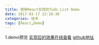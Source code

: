 ```yaml
---
title: 使用React实现的Todo List Demo
date: 2017-03-17 22:18:38
categories: 技术
tags: [React,Demo]
---
```

1.demo预览
[实现后的效果在线查看](https://forevehg.github.io/React-MyDemo-TodoList/)
[github地址](https://github.com/ForeveHG/React-MyDemo-TodoList/)





